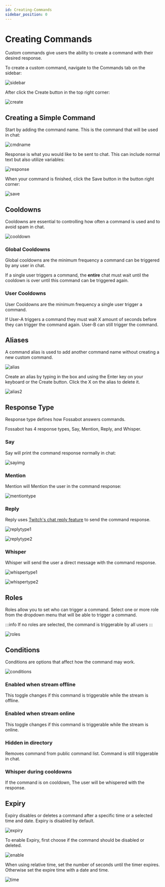 ```yaml
---
id: Creating-Commands
sidebar_position: 0
---
```


# Creating Commands

Custom commands give users the ability to create a command with their desired response.

To create a custom command, navigate to the Commands tab on the sidebar:

![sidebar](../../static/img/commands/sidebar.png)

After click the Create button in the top right corner:

![create](../../static/img/commands/create.png)

## Creating a Simple Command

Start by adding the command name. This is the command that will be used in chat:

![cmdname](../../static/img/commands/cmdname.png)

Response is what you would like to be sent to chat. This can include normal text but also utilize variables:

![response](../../static/img/commands/response.png)

When your command is finished, click the Save button in the button right corner:

![save](../../static/img/commands/save.png)

## Cooldowns

Cooldowns are essential to controlling how often a command is used and to avoid spam in chat.

![cooldown](../../static/img/commands/cooldown.png)

### Global Cooldowns

Global cooldowns are the minimum frequency a command can be triggered by any user in chat.

If a single user triggers a command, the **entire** chat must wait until the cooldown is over until this command can be triggered again.

### User Cooldowns

User Cooldowns are the minimum frequency a single user trigger a command.

If User-A triggers a command they must wait X amount of seconds before they can trigger the command again. User-B can still trigger the command.

## Aliases

A command alias is used to add another command name without creating a new custom command.

![alias](../../static/img/commands/alias1.png)

Create an alias by typing in the box and using the Enter key on your keyboard or the Create button. Click the X on the alias to delete it.

![alias2](../../static/img/commands/alias2.gif)

## Response Type

Response type defines how Fossabot answers commands.

Fossabot has 4 response types, Say, Mention, Reply, and Whisper.

### Say

Say will print the command response normally in chat:

![sayimg](../../static/img/commands/saytype.png)

### Mention

Mention will Mention the user in the command response:

![mentiontype](../../static/img/commands/mentiontype.png)

### Reply

Reply uses [Twitch's chat reply feature](https://help.twitch.tv/s/article/chat-basics?language=en_US#replies) to send the command response.

![replytype1](../../static/img/commands/replytype1.png)

![replytype2](../../static/img/commands/replytype2.png)

### Whisper

Whisper will send the user a direct message with the command response.

![whispertype1](../../static/img/commands/whispertype1.png)

![whispertype2](../../static/img/commands/whispertype2.png)

## Roles

Roles allow you to set who can trigger a command. Select one or more role from the dropdown menu that will be able to trigger a command.

:::info
If no roles are selected, the command is triggerable by all users
:::

![roles](../../static/img/commands/roles.gif)

## Conditions

Conditions are options that affect how the command may work.

![conditions](../../static/img/commands/conditions.png)

### Enabled when stream offline

This toggle changes if this command is triggerable while the stream is offline.

### Enabled when stream online

This toggle changes if this command is triggerable while the stream is online.

### Hidden in directory

Removes command from public command list. Command is still triggerable in chat.

### Whisper during cooldowns

If the command is on cooldown, The user will be whispered with the response.

## Expiry

Expiry disables or deletes a command after a specific time or a selected time and date. Expiry is disabled by default.

![expiry](../../static/img/commands/expiry.png)

To enable Expiry, first choose if the command should be disabled or deleted.

![enable](../../static/img/commands/enable.gif)

When using relative time, set the number of seconds until the timer expires. Otherwise set the expire time with a date and time.

![time](../../static/img/commands/time.png)
